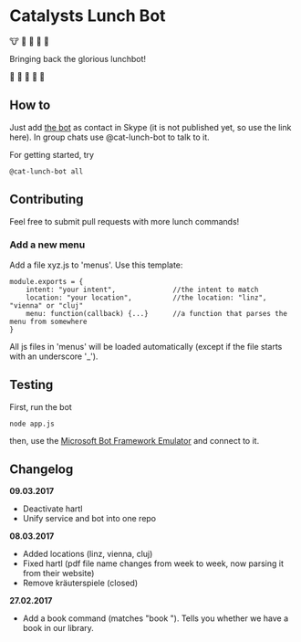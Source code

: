 # Catalysts Lunch Bot

:cow: :sushi: :hamburger: :spaghetti: :stew:

Bringing back the glorious lunchbot!

:rice: :green_apple: :beers: :fork_and_knife: :poultry_leg:

## How to

Just add [the bot](https://join.skype.com/bot/1e7994e1-ae54-4ed0-be74-05e16bc835d6) as contact in Skype (it is not published yet, so use the link here). In group chats use @cat-lunch-bot to talk to it.

For getting started, try

```
@cat-lunch-bot all
```

## Contributing

Feel free to submit pull requests with more lunch commands! 

### Add a new menu

Add a file xyz.js to 'menus'. Use this template:

```
module.exports = {
	intent: "your intent",				//the intent to match
	location: "your location",			//the location: "linz", "vienna" or "cluj"
	menu: function(callback) {...}		//a function that parses the menu from somewhere
}
```

All js files in 'menus' will be loaded automatically (except if the file starts with an underscore '_').

## Testing

First, run the bot 

```
node app.js
```

then, use the [Microsoft Bot Framework Emulator](https://docs.botframework.com/en-us/tools/bot-framework-emulator/) and connect to it.

## Changelog
**09.03.2017**

- Deactivate hartl
- Unify service and bot into one repo

**08.03.2017**	

- Added locations (linz, vienna, cluj)
- Fixed hartl (pdf file name changes from week to week, now parsing it from their website)
- Remove kräuterspiele (closed)

**27.02.2017**

- Add a book command (matches "book <isbn>"). Tells you whether we have a book in our library.

